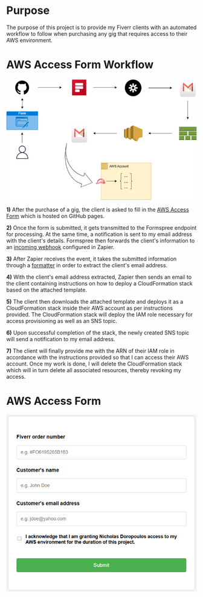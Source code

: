 # Purpose

The purpose of this project is to provide my Fiverr clients with an automated workflow to follow when purchasing any gig that requires access to their AWS environment. 

# AWS Access Form Workflow

![Diagram](images/aws-access-form-workflow.png)

**1)** After the purchase of a gig, the client is asked to fill in the [AWS Access Form](https://nick22d.github.io/aws-access-form/) which is hosted on GitHub pages.

**2)** Once the form is submitted, it gets transmitted to the Formspree endpoint for processing. At the same time, a notification is sent to my email address with the client's details. Formspree then forwards the client's information to an [incoming webhook](https://help.formspree.io/hc/en-us/articles/360036624813-Connecting-a-form-to-Zapier#:~:text=The%20first%20thing%20to%20do%20is%20to%20open,to%20events%20sent%20from%20Formspree%20on%20each%20submission) configured in Zapier. 

**3)** After Zapier receives the event, it takes the submitted information through a [formatter](https://help.zapier.com/hc/en-us/articles/8496312326285-Extract-data-in-Zaps#h_01HKMBZEYQZMPZGCCNV93A4MTM) in order to extract the client's email address.

**4)** With the client's email address extracted, Zapier then sends an email to the client containing instructions on how to deploy a CloudFormation stack based on the attached template.

**5)** The client then downloads the attached template and deploys it as a CloudFormation stack inside their AWS account as per instructions provided. The CloudFormation stack will deploy the IAM role necessary for access provisioning as well as an SNS topic.

**6)** Upon successful completion of the stack, the newly created SNS topic will send a notification to my email address.

**7)** The client will finally provide me with the ARN of their IAM role in accordance with the instructions provided so that I can access their AWS account. Once my work is done, I will delete the CloudFormation stack which will in turn delete all associated resources, thereby revoking my access. 

# AWS Access Form

![Diagram](images/aws-access-form.png)